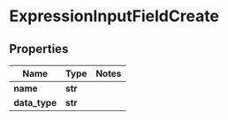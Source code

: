 # ExpressionInputFieldCreate

## Properties
Name | Type | Notes
------------ | ------------- | -------------
**name** | **str** |
**data_type** | **str** |


